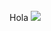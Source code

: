 <br />
Hola
<img  src="https://raw.githubusercontent.com/hebertdev1/hebertdev1/master/javascript.gif" />
